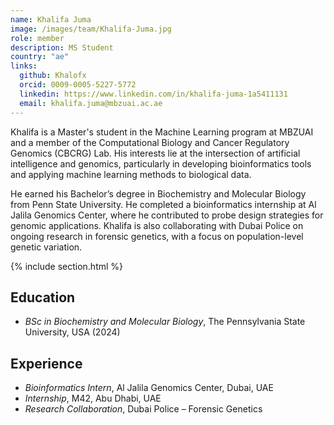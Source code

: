 ```yaml
---
name: Khalifa Juma
image: /images/team/Khalifa-Juma.jpg
role: member
description: MS Student
country: "ae"
links:
  github: Khalofx
  orcid: 0009-0005-5227-5772
  linkedin: https://www.linkedin.com/in/khalifa-juma-1a5411131
  email: khalifa.juma@mbzuai.ac.ae
---
```


Khalifa is a Master's student in the Machine Learning program at MBZUAI and a member of the Computational Biology and Cancer Regulatory Genomics (CBCRG) Lab. His interests lie at the intersection of artificial intelligence and genomics, particularly in developing bioinformatics tools and applying machine learning methods to biological data.

He earned his Bachelor’s degree in Biochemistry and Molecular Biology from Penn State University. He completed a bioinformatics internship at Al Jalila Genomics Center, where he contributed to probe design strategies for genomic applications. Khalifa is also collaborating with Dubai Police on ongoing research in forensic genetics, with a focus on population-level genetic variation.

{% include section.html %}

## Education

- _BSc in Biochemistry and Molecular Biology_, The Pennsylvania State University, USA (2024)

## Experience

- _Bioinformatics Intern_, Al Jalila Genomics Center, Dubai, UAE
- _Internship_, M42, Abu Dhabi, UAE
- _Research Collaboration_, Dubai Police – Forensic Genetics
